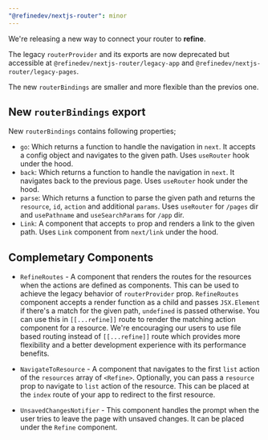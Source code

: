 ```yaml
---
"@refinedev/nextjs-router": minor
---
```



We're releasing a new way to connect your router to **refine**. 

The legacy `routerProvider` and its exports are now deprecated but accessible at `@refinedev/nextjs-router/legacy-app` and `@refinedev/nextjs-router/legacy-pages`.

The new `routerBindings` are smaller and more flexible than the previos one.

## New `routerBindings` export

New `routerBindings` contains following properties;

- `go`: Which returns a function to handle the navigation in `next`. It accepts a config object and navigates to the given path. Uses `useRouter` hook under the hood.
- `back`: Which returns a function to handle the navigation in `next`. It navigates back to the previous page. Uses `useRouter` hook under the hood.
- `parse`: Which returns a function to parse the given path and returns the `resource`, `id`, `action` and additional `params`. Uses `useRouter` for `/pages` dir and `usePathname` and `useSearchParams` for `/app` dir.
- `Link`: A component that accepts `to` prop and renders a link to the given path. Uses `Link` component from `next/link` under the hood.

## Complemetary Components

- `RefineRoutes` - A component that renders the routes for the resources when the actions are defined as components. This can be used to achieve the legacy behavior of `routerProvider` prop. `RefineRoutes` component accepts a render function as a child and passes `JSX.Element` if there's a match for the given path, `undefined` is passed otherwise. You can use this in `[[...refine]]` route to render the matching action component for a resource. We're encouraging our users to use file based routing instead of `[[...refine]]` route which provides more flexibility and a better development experience with its performance benefits.

- `NavigateToResource` - A component that navigates to the first `list` action of the `resources` array of `<Refine>`. Optionally, you can pass a `resource` prop to navigate to `list` action of the resource. This can be placed at the `index` route of your app to redirect to the first resource.

- `UnsavedChangesNotifier` - This component handles the prompt when the user tries to leave the page with unsaved changes. It can be placed under the `Refine` component.
